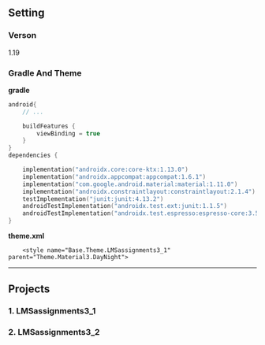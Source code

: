 ## Setting

### Verson

1.19

### Gradle And Theme

**gradle**
``` kts
android{
    // ...

    buildFeatures {
        viewBinding = true
    }
}
dependencies {

    implementation("androidx.core:core-ktx:1.13.0")
    implementation("androidx.appcompat:appcompat:1.6.1")
    implementation("com.google.android.material:material:1.11.0")
    implementation("androidx.constraintlayout:constraintlayout:2.1.4")
    testImplementation("junit:junit:4.13.2")
    androidTestImplementation("androidx.test.ext:junit:1.1.5")
    androidTestImplementation("androidx.test.espresso:espresso-core:3.5.1")
}
```
**theme.xml**
```
    <style name="Base.Theme.LMSassignments3_1" parent="Theme.Material3.DayNight">
```

---
## Projects

### 1. LMSassignments3_1
### 2. LMSassignments3_2
